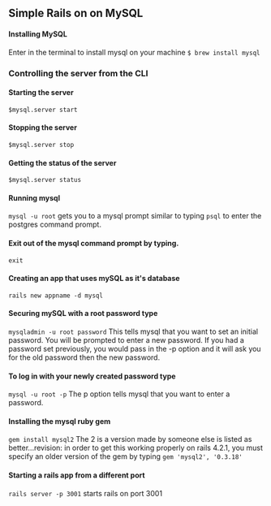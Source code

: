 ## Simple Rails on on MySQL

#### Installing MySQL  
Enter in the terminal to install mysql on your machine
 ```$ brew install mysql```
### Controlling the server from the CLI
#### Starting the server
 ```$mysql.server start```

#### Stopping the server
  ```$mysql.server stop```

#### Getting the status of the server
 ```$mysql.server status```

#### Running mysql
 ```mysql -u root```
 gets you to a mysql prompt similar to typing ```psql``` to enter the postgres command prompt.

#### Exit out of the mysql command prompt by typing.
```exit```

#### Creating an app that uses mySQL as it's database
```rails new appname -d mysql```

#### Securing mySQL with a root password type
 ```mysqladmin -u root password```
 This tells mysql that you want to set an initial password. You will be prompted to enter a new password. If you had a password set previously, you would pass in the -p option and it will ask you for the old password then the new password.

#### To log in with your newly created password type
 ```mysql -u root -p```
 The p option tells mysql that you want to enter a password.

#### Installing the mysql ruby gem
 ```gem install mysql2```
 The 2 is a version made by someone else is listed as better...revision: in order to get this working properly on rails 4.2.1, you must specify an older version of the gem by typing ```gem 'mysql2', '0.3.18'```


#### Starting a rails app from a different port
```rails server -p 3001```
starts rails on port 3001
